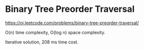 Binary Tree Preorder Traversal
====================================

https://oj.leetcode.com/problems/binary-tree-preorder-traversal/

O(n) time complexity, O(log n) space complexity.

Iterative solution, 208 ms time cost.